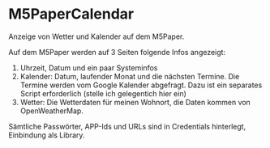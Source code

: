 # M5PaperCalendar
Anzeige von Wetter und Kalender auf dem M5Paper.

Auf dem M5Paper werden auf 3 Seiten folgende Infos angezeigt:
1. Uhrzeit, Datum und ein paar Systeminfos
2. Kalender: Datum, laufender Monat und die nächsten Termine. Die Termine werden vom Google Kalender abgefragt. Dazu ist ein separates Script erforderlich (stelle ich gelegentich hier ein)
4. Wetter: Die Wetterdaten für meinen Wohnort, die Daten kommen von OpenWeatherMap.

Sämtliche Passwörter, APP-Ids und URLs sind in Credentials hinterlegt, Einbindung als Library.
